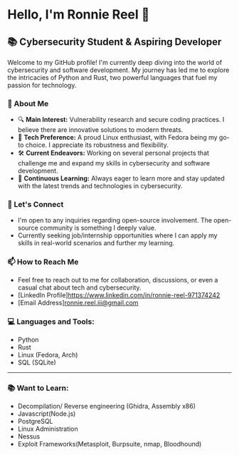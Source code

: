 # Hello, I'm Ronnie Reel 👋

## 📚 Cybersecurity Student & Aspiring Developer

Welcome to my GitHub profile! I'm currently deep diving into the world of cybersecurity and software development. My journey has led me to explore the intricacies of Python and Rust, two powerful languages that fuel my passion for technology.

### 🌟 About Me

- 🔍 **Main Interest:** Vulnerability research and secure coding practices. I believe there are innovative solutions to modern threats.
- 🐧 **Tech Preference:** A proud Linux enthusiast, with Fedora being my go-to choice. I appreciate its robustness and flexibility.
- 🛠️ **Current Endeavors:** Working on several personal projects that challenge me and expand my skills in cybersecurity and software development.
- 📖 **Continuous Learning:** Always eager to learn more and stay updated with the latest trends and technologies in cybersecurity.

### 🤝 Let's Connect

- I'm open to any inquiries regarding open-source involvement. The open-source community is something I deeply value.
- Currently seeking job/internship opportunities where I can apply my skills in real-world scenarios and further my learning.

### 📫 How to Reach Me

- Feel free to reach out to me for collaboration, discussions, or even a casual chat about tech and cybersecurity.
- [LinkedIn Profile]https://www.linkedin.com/in/ronnie-reel-971374242
- [Email Address]ronnie.reel.iii@gmail.com

### 💻 Languages and Tools:

- Python
- Rust
- Linux (Fedora, Arch)
- SQL (SQLite)
---

### 📚 Want to Learn:

- Decompilation/ Reverse engineering (Ghidra, Assembly x86)
- Javascript(Node.js)
- PostgreSQL
- Linux Administration
- Nessus
- Exploit Frameworks(Metasploit, Burpsuite, nmap, Bloodhound)
